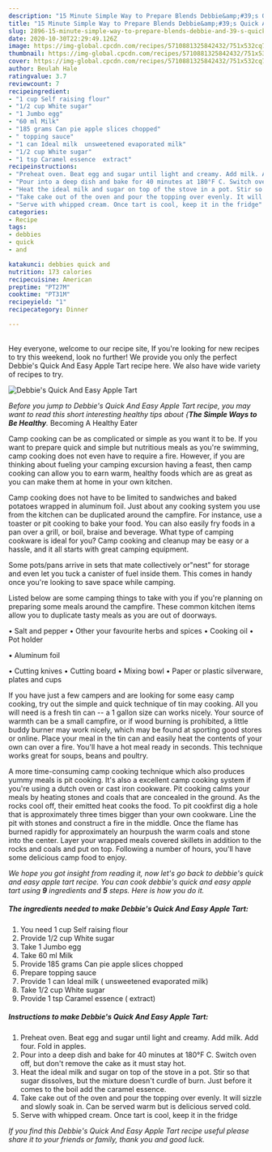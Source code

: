 ```yaml
---
description: "15 Minute Simple Way to Prepare Blends Debbie&amp;#39;s Quick And Easy Apple Tart"
title: "15 Minute Simple Way to Prepare Blends Debbie&amp;#39;s Quick And Easy Apple Tart"
slug: 2896-15-minute-simple-way-to-prepare-blends-debbie-and-39-s-quick-and-easy-apple-tart
date: 2020-10-30T22:29:49.126Z
image: https://img-global.cpcdn.com/recipes/5710881325842432/751x532cq70/debbies-quick-and-easy-apple-tart-recipe-main-photo.jpg
thumbnail: https://img-global.cpcdn.com/recipes/5710881325842432/751x532cq70/debbies-quick-and-easy-apple-tart-recipe-main-photo.jpg
cover: https://img-global.cpcdn.com/recipes/5710881325842432/751x532cq70/debbies-quick-and-easy-apple-tart-recipe-main-photo.jpg
author: Beulah Hale
ratingvalue: 3.7
reviewcount: 7
recipeingredient:
- "1 cup Self raising flour"
- "1/2 cup White sugar"
- "1 Jumbo egg"
- "60 ml Milk"
- "185 grams Can pie apple slices chopped"
- " topping sauce"
- "1 can Ideal milk  unsweetened evaporated milk"
- "1/2 cup White sugar"
- "1 tsp Caramel essence  extract"
recipeinstructions:
- "Preheat oven. Beat egg and sugar until light and creamy. Add milk. Add four. Fold in apples."
- "Pour into a deep dish and bake for 40 minutes at 180°F C. Switch oven off, but don&#39;t remove the cake as it must stay hot."
- "Heat the ideal milk and sugar on top of the stove in a pot. Stir so that sugar dissolves, but the mixture doesn&#39;t curdle of burn. Just before it comes to the boil add the caramel essence."
- "Take cake out of the oven and pour the topping over evenly. It will sizzle and slowly soak in. Can be served warm but is delicious served cold."
- "Serve with whipped cream. Once tart is cool, keep it in the fridge"
categories:
- Recipe
tags:
- debbies
- quick
- and

katakunci: debbies quick and 
nutrition: 173 calories
recipecuisine: American
preptime: "PT27M"
cooktime: "PT31M"
recipeyield: "1"
recipecategory: Dinner

---
```

<br>
Hey everyone, welcome to our recipe site, If you're looking for new recipes to try this weekend, look no further! We provide you only the perfect Debbie&#39;s Quick And Easy Apple Tart recipe here. We also have wide variety of recipes to try.
<br>


![Debbie&#39;s Quick And Easy Apple Tart](https://img-global.cpcdn.com/recipes/5710881325842432/751x532cq70/debbies-quick-and-easy-apple-tart-recipe-main-photo.jpg)

<i>Before you jump to Debbie&#39;s Quick And Easy Apple Tart recipe, you may want to read this short interesting healthy tips about {<strong>The Simple Ways to Be Healthy</strong>.</i>
Becoming A Healthy Eater

    
Camp cooking can be as complicated or simple as you want it to be. If you want to prepare quick and simple but nutritious meals as you're swimming, camp cooking does not even have to require a fire. However, if you are thinking about fueling your camping excursion having a feast, then camp cooking can allow you to earn warm, healthy foods which are as great as you can make them at home in your own kitchen.

Camp cooking does not have to be limited to sandwiches and baked potatoes wrapped in aluminum foil.  Just about any cooking system you use from the kitchen can be duplicated around the campfire. For instance, use a toaster or pit cooking to bake your food. You can also easily fry foods in a pan over a grill, or boil, braise and beverage. What type of camping cookware is ideal for you? Camp cooking and cleanup may be easy or a hassle, and it all starts with great camping equipment.

Some pots/pans arrive in sets that mate collectively or"nest" for storage and even let you tuck a canister of fuel inside them. This comes in handy once you're looking to save space while camping.

Listed below are some camping things to take with you if you're planning on preparing some meals around the campfire. These common kitchen items allow you to duplicate tasty meals as you are out of doorways.

• Salt and pepper
• Other your favourite herbs and spices
• Cooking oil
• Pot holder

• Aluminum foil

• Cutting knives
• Cutting board
• Mixing bowl
• Paper or plastic silverware, plates and cups

If you have just a few campers and are looking for some easy camp cooking, try out the simple and quick technique of tin may cooking. All you will need is a fresh tin can -- a 1 gallon size can works nicely. Your source of warmth can be a small campfire, or if wood burning is prohibited, a little buddy burner may work nicely, which may be found at sporting good stores or online. Place your meal in the tin can and easily heat the contents of your own can over a fire. You'll have a hot meal ready in seconds.  This technique works great for soups, beans and poultry.

A more time-consuming camp cooking technique which also produces yummy meals is pit cooking.  It's also a excellent camp cooking system if you're using a dutch oven or cast iron cookware. Pit cooking calms your meals by heating stones and coals that are concealed in the ground. As the rocks cool off, their emitted heat cooks the food. To pit cookfirst dig a hole that is approximately three times bigger than your own cookware. Line the pit with stones and construct a fire in the middle. Once the flame has burned rapidly for approximately an hourpush the warm coals and stone into the center. Layer your wrapped meals covered skillets in addition to the rocks and coals and put on top. Following a number of hours, you'll have some delicious camp food to enjoy.


<i>We hope you got insight from reading it, now let's go back to debbie&#39;s quick and easy apple tart recipe. You can cook debbie&#39;s quick and easy apple tart using <strong>9</strong> ingredients and <strong>5</strong> steps. Here is how you do it.
</i>

##### The ingredients needed to make Debbie&#39;s Quick And Easy Apple Tart:

1. You need 1 cup Self raising flour
1. Provide 1/2 cup White sugar
1. Take 1 Jumbo egg
1. Take 60 ml Milk
1. Provide 185 grams Can pie apple slices chopped
1. Prepare  topping sauce
1. Provide 1 can Ideal milk ( unsweetened evaporated milk)
1. Take 1/2 cup White sugar
1. Provide 1 tsp Caramel essence ( extract)


##### Instructions to make Debbie&#39;s Quick And Easy Apple Tart:

1. Preheat oven. Beat egg and sugar until light and creamy. Add milk. Add four. Fold in apples.
1. Pour into a deep dish and bake for 40 minutes at 180°F C. Switch oven off, but don&#39;t remove the cake as it must stay hot.
1. Heat the ideal milk and sugar on top of the stove in a pot. Stir so that sugar dissolves, but the mixture doesn&#39;t curdle of burn. Just before it comes to the boil add the caramel essence.
1. Take cake out of the oven and pour the topping over evenly. It will sizzle and slowly soak in. Can be served warm but is delicious served cold.
1. Serve with whipped cream. Once tart is cool, keep it in the fridge




<i>If you find this Debbie&#39;s Quick And Easy Apple Tart recipe useful please share it to your friends or family, thank you and good luck.</i>
